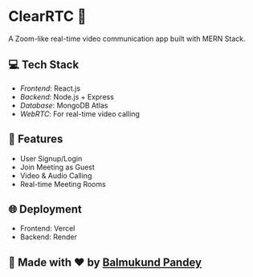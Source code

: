 # ClearRTC 🔴

A Zoom-like real-time video communication app built with MERN Stack.

## 💻 Tech Stack
- *Frontend*: React.js
- *Backend*: Node.js + Express
- *Database*: MongoDB Atlas
- *WebRTC*: For real-time video calling

## 🚀 Features
- User Signup/Login
- Join Meeting as Guest
- Video & Audio Calling
- Real-time Meeting Rooms

## 🌐 Deployment
- Frontend: Vercel
- Backend: Render

## 🙌 Made with ❤ by [Balmukund Pandey](https://github.com/pandey0507)
